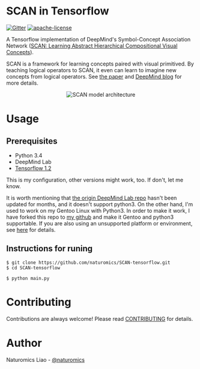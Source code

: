 # SCAN in Tensorflow

[![Gitter](https://img.shields.io/gitter/room/nwjs/nw.js.svg?style=plastic)](https://gitter.im/SCAN-Tensorflow/Lobby?utm_source=badge&utm_medium=badge&utm_campaign=pr-badge&utm_content=badge)
[![apache-license](https://img.shields.io/badge/license-Apache-blue.svg?style=plastic)](LICENSE)

A Tensorflow implementation of DeepMind's Symbol-Concept Association Network ([SCAN: Learning Abstract Hierarchical Compositional Visual Concepts](https://arxiv.org/abs/1707.03389)).

SCAN is a framework for learning concepts paired with visual primitived. By teaching logical operators to SCAN, it even can learn to imagine new concepts from logical operators. See [the paper](https://arxiv.org/abs/1707.03389) and [DeepMind blog](https://deepmind.com/blog/imagine-creating-new-visual-concepts-recombining-familiar-ones/) for more details.

<p align="center">
	<img src="https://github.com/naturomics/SCAN-tensorflow/blob/master/assets/SCAN-model.png?raw=true" alt="SCAN model architecture"/>
</p>

# Usage

## Prerequisites

* Python 3.4
* DeepMind Lab
* [Tensorflow 1.2](https://github.com/tensorflow/tensorflow/tree/r1.2)

This is my configuration, other versions might work, too. If don't, let me know.

It is worth mentioning that [the origin DeepMind Lab repo](https://github.com/deepmind/lab) hasn't been updated for months, and it doesn't support python3. On the other hand, I'm used to work on my Gentoo Linux with Python3. In order to make it work, I have forked this repo to [my github](https://github.com/naturomics/lab) and make it Gentoo and python3 supportable. If you are also using an unsupported platform or environment, see [here](https://github.com/naturomics/lab) for details.

## Instructions for runing
```shell
$ git clone https://github.com/naturomics/SCAN-tensorflow.git
$ cd SCAN-tensorflow
```

```shell
$ python main.py
```


# Contributing
Contributions are always welcome! Please read [CONTRIBUTING](CONTRIBUTING.md) for details.

# Author
Naturomics Liao - [@naturomics](https://github.com/naturomics)
